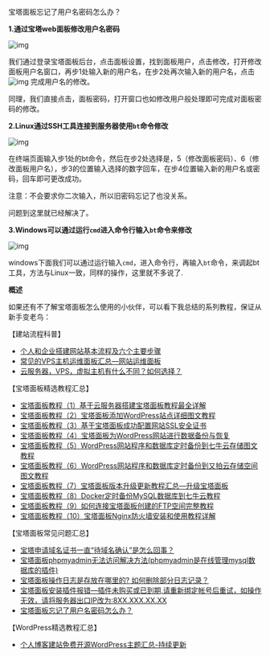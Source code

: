 宝塔面板忘记了用户名密码怎么办？

**1.通过宝塔web面板修改用户名密码**



![img](https://cdn.jsdelivr.net/gh/Arisono-h5/technical-resources-static@dev/imgs/202407161948260.jpeg)



我们通过登录宝塔面板后台，点击面板设置，找到面板用户，点击修改，打开修改面板用户名窗口，再步1处输入新的用户名，在步2处再次输入新的用户名，点击 ![img](https://cdn.jsdelivr.net/gh/Arisono-h5/technical-resources-static@dev/imgs/202407161950090.jpeg) 完成用户名的修改。

同理，我们直接点击，面板密码，打开窗口也如修改用户般处理即可完成对面板密码的修改。

**2.Linux通过SSH工具连接到服务器使用`bt`命令修改**

![img](https://cdn.jsdelivr.net/gh/Arisono-h5/technical-resources-static@dev/imgs/202407161949792.jpeg)

 

在终端页面输入步1处的bt命令，然后在步2处选择是，5（修改面板密码）、6（修改面板用户名），步3的位置输入选择的数字回车，在步4位置输入新的用户名或密码，回车即可更改成功。

注意：不会要求你二次输入，所以旧密码忘记了也没关系。

问题到这里就已经解决了。

**3.Windows可以通过运行`cmd`进入命令行输入`bt`命令来修改**

![img](https://cdn.jsdelivr.net/gh/Arisono-h5/technical-resources-static@dev/imgs/202407161949891.jpeg)

windows下面我们可以通过运行输入`cmd`，进入命令行，再输入`bt`命令，来调起bt工具，方法与Linux一致，同样的操作，这里就不多说了.





**概述**


如果还有不了解宝塔面板怎么使用的小伙伴，可以看下我总结的系列教程，保证从新手变老鸟：

【建站流程科普】

- [个人和企业搭建网站基本流程及六个主要步骤](http://tencent.yundashi168.com/552.html "个人和企业搭建网站基本流程及六个主要步骤")
- [常见的VPS主机运维面板汇总—网站运维面板](http://tencent.yundashi168.com/902.html)
- [云服务器，VPS，虚拟主机有什么不同？如何选择？](http://tencent.yundashi168.com/838.html)

【宝塔面板精选教程汇总】

- [宝塔面板教程（1）基于云服务器搭建宝塔面板教程最全详解](http://tencent.yundashi168.com/327.html)
- [宝塔面板教程（2）宝塔面板添加WordPress站点详细图文教程](http://tencent.yundashi168.com/558.html)
- [宝塔面板教程（3）基于宝塔面板成功配置网站SSL安全证书](http://tencent.yundashi168.com/652.html)
- [宝塔面板教程（4）宝塔面板为WordPress网站进行数据备份与恢复](http://tencent.yundashi168.com/503.html)
- [宝塔面板教程（5）WordPress网站程序和数据库定时备份到七牛云存储图文教程](http://tencent.yundashi168.com/740.html "宝塔面板教程（5）网站程序和数据库定时备份到七牛云存储图文教程")
- [宝塔面板教程（6）WordPress网站程序和数据库定时备份到又拍云存储空间图文教程](http://tencent.yundashi168.com/749.html) 
- [宝塔面板教程（7）宝塔面板版本升级更新教程汇总—升级宝塔面板](http://tencent.yundashi168.com/742.html "宝塔面板教程（7）宝塔面板版本升级更新教程汇总—升级宝塔面板")
- [宝塔面板教程（8）Docker定时备份MySQL数据库到七牛云教程](http://tencent.yundashi168.com/865.html "宝塔面板教程（8）Docker定时备份MySQL数据库到七牛云教程")
- [宝塔面板教程（9）如何连接宝塔面板创建的FTP空间完整教程](http://tencent.yundashi168.com/867.html)
- [宝塔面板教程（10）宝塔面板Nginx防火墙安装和使用教程详解](https://www.yundashi168.com/409.html "宝塔面板教程（10）宝塔面板Nginx防火墙插件安装和使用教程详解")


【宝塔面板常见问题汇总】

- [宝塔申请域名证书一直“待域名确认”是怎么回事？](http://tencent.yundashi168.com/789.html)
- [宝塔面板phpmyadmin无法访问解决方法(phpmyadmin是在线管理mysql数据库的插件)](https://www.yundashi168.com/369.html)
- [宝塔面板操作日志是存放在哪里的? 如何删除部分日志记录？](https://www.yundashi168.com/408.html "宝塔面板操作日志是存放在哪里的?如何删除部分日志记录？")
- [宝塔面板安装插件报错—插件未购买或已到期,请重新绑定帐号后重试，如操作无效，请将服务器出口IP改为:8XX.XXX.XX.XX](https://www.yundashi168.com/407.html "宝塔面板安装插件报错—插件未购买或已到期,请重新绑定帐号后重试，如操作无效，请将服务器出口IP改为:8XX.XXX.XX.XX")
- [宝塔面板忘记了用户名密码怎么办？](https://www.yundashi168.com/480.html)

【WordPress精选教程汇总】

- [个人博客建站免费开源WordPress主题汇总-持续更新](https://www.yundashi168.com/405.html "个人博客建站免费开源WordPress主题汇总-持续更新")